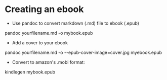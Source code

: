 # Creating an ebook

* Use pandoc to convert markdown (.md) file to ebook (.epub)

pandoc yourfilename.md -o mybook.epub

* Add a cover to your ebook

pandoc yourfilename.md -o --epub-cover-image=cover.jpg myebook.epub

* Convert to amazon's .mobi format:

kindlegen mybook.epub 


